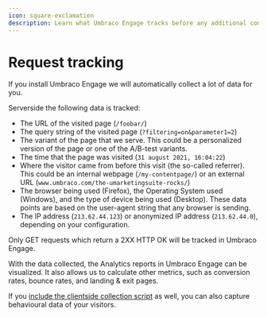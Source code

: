 ```yaml
---
icon: square-exclamation
description: Learn what Umbraco Engage tracks before any additional configuration is added.
---
```


# Request tracking

If you install Umbraco Engage we will automatically collect a lot of data for you.

Serverside the following data is tracked:

* The URL of the visited page (`/foobar/`)
* The query string of the visited page (`?filtering=on&parameter1=2`)
* The variant of the page that we serve. This could be a personalized version of the page or one of the A/B-test variants.
* The time that the page was visited (`31 august 2021, 16:04:22`)
* Where the visitor came from before this visit (the so-called referrer). This could be an internal webpage (`/my-contentpage/`) or an external URL (`www.umbraco.com/the-umarketingsuite-rocks/`)
* The browser being used (Firefox), the Operating System used (Windows), and the type of device being used (Desktop). These data points are based on the user-agent string that any browser is sending.
* The IP address (`213.62.44.123`) or anonymized IP address (`213.62.44.0`), depending on your configuration.

Only GET requests which return a 2XX HTTP OK will be tracked in Umbraco Engage.

With the data collected, the Analytics reports in Umbraco Engage can be visualized. It also allows us to calculate other metrics, such as conversion rates, bounce rates, and landing & exit pages.

If you [include the clientside collection script](../../../../analytics/clientside-events-and-additional-javascript-files/additional-measurements-with-our-ums-analytics-scripts/) as well, you can also capture behavioural data of your visitors.
